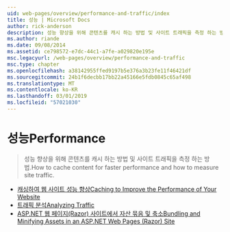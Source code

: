 ```yaml
---
uid: web-pages/overview/performance-and-traffic/index
title: 성능 | Microsoft Docs
author: rick-anderson
description: 성능 향상을 위해 콘텐츠를 캐시 하는 방법 및 사이트 트래픽을 측정 하는 방법.
ms.author: riande
ms.date: 09/08/2014
ms.assetid: ce798572-e7dc-44c1-a7fe-a029820e195e
msc.legacyurl: /web-pages/overview/performance-and-traffic
msc.type: chapter
ms.openlocfilehash: a38142955ffed9197b5e376a3b23fe11f46421df
ms.sourcegitcommit: 24b1f6decbb17bb22a45166e5fdb0845c65af498
ms.translationtype: MT
ms.contentlocale: ko-KR
ms.lasthandoff: 03/01/2019
ms.locfileid: "57021030"
---
```

<a name="performance"></a><span data-ttu-id="36e15-103">성능</span><span class="sxs-lookup"><span data-stu-id="36e15-103">Performance</span></span>
====================
> <span data-ttu-id="36e15-104">성능 향상을 위해 콘텐츠를 캐시 하는 방법 및 사이트 트래픽을 측정 하는 방법.</span><span class="sxs-lookup"><span data-stu-id="36e15-104">How to cache content for faster performance and how to measure site traffic.</span></span>


- [<span data-ttu-id="36e15-105">캐싱하여 웹 사이트 성능 향상</span><span class="sxs-lookup"><span data-stu-id="36e15-105">Caching to Improve the Performance of Your Website</span></span>](15-caching-to-improve-the-performance-of-your-website.md)
- [<span data-ttu-id="36e15-106">트래픽 분석</span><span class="sxs-lookup"><span data-stu-id="36e15-106">Analyzing Traffic</span></span>](14-analyzing-traffic.md)
- [<span data-ttu-id="36e15-107">ASP.NET 웹 페이지(Razor) 사이트에서 자산 묶음 및 축소</span><span class="sxs-lookup"><span data-stu-id="36e15-107">Bundling and Minifying Assets in an ASP.NET Web Pages (Razor) Site</span></span>](bundling-and-minifying-assets-in-an-aspnet-web-pages-razor-site.md)
